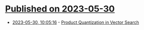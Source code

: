 # [Published on 2023-05-30](index.md)

* [2023-05-30, 10:05:16](https://lobste.rs/s/ab7yzc/product_quantization_vector_search) - [Product Quantization in Vector Search](https://qdrant.tech/articles/product-quantization/)

